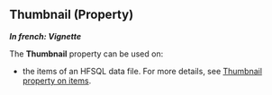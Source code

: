 
## Thumbnail (Property)

***In french: Vignette***
	



<a name="XUse"></a>
<a name="Use"></a>
<a name="description"></a>
The **Thumbnail** property can be used on:

- the items of an HFSQL data file. For more details, see [Thumbnail property on items](../Proprietes/2512115.md).




